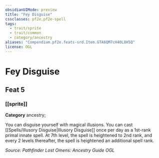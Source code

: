 ```yaml
---
obsidianUIMode: preview
title: "Fey Disguise"
cssclasses: pf2e,pf2e-spell
tags:
  - trait/sprite
  - trait/common
  - category/ancestry
aliases: "Compendium.pf2e.feats-srd.Item.GTA6QM7cH40L8H5Q"
license: OGL
---
```

# Fey Disguise
## Feat 5
### [[sprite]]

**Category** ancestry; 




You can disguise yourself with magical illusions. You can cast [[Spells/Illusory Disguise|Illusory Disguise]] once per day as a 1st-rank primal innate spell. At 7th level, the spell is heightened to 2nd rank, and every 2 levels thereafter, the spell is heightened an additional spell rank.

*Source: Pathfinder Lost Omens: Ancestry Guide*
*OGL*